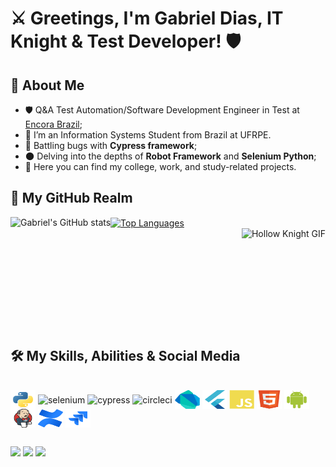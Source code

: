# ⚔️ Greetings, I'm Gabriel Dias, IT Knight & Test Developer! 🛡️

## 📜 About Me
- 🛡️ Q&A Test Automation/Software Development Engineer in Test at [Encora Brazil](https://www.encora.com/?daitan-is-now-encora);
- 🏫 I’m an Information Systems Student from Brazil at UFRPE.
- 🐞 Battling bugs with **Cypress framework**;
- 🌑 Delving into the depths of **Robot Framework** and **Selenium Python**;
- 📂 Here you can find my college, work, and study-related projects.

## 🔮 My GitHub Realm
  <div style="display: flex; align-items: flex-start;">
    <div>
      <a href="https://github.com/gdias9487">
        <img align="left" height="160em" src="https://github-readme-stats.vercel.app/api?username=gdias9487&show_icons=true&theme=dark&include_all_commits=true&count_private=true" alt="Gabriel's GitHub stats"/>
        <img align="center" height="160em" src="https://github-readme-stats.vercel.app/api/top-langs/?username=gdias9487&layout=compact&langs_count=7&theme=dark" alt="Top Languages"/>
      </a>
      <img align="right" src="https://media.tenor.com/Gh3LKX9HMFkAAAAi/hollow-knight-knight.gif" alt="Hollow Knight GIF" height="160" style="margin-left: 100px;"/>
    </div>
    
  </div>

 ## 🛠️ My Skills, Abilities & Social Media 
<div style="display: inline_block"><br>
  <img align="center" alt="python" height="30" width="40" src="https://raw.githubusercontent.com/devicons/devicon/master/icons/python/python-original.svg">
  <img align="center" alt="selenium" height="30" width="40" src="https://cdn.jsdelivr.net/gh/devicons/devicon@latest/icons/selenium/selenium-original.svg">  
  <img align="center" alt="cypress" height="30" width="40" src="https://cdn.jsdelivr.net/gh/devicons/devicon@latest/icons/cypressio/cypressio-original.svg">  
  <img align="center" alt="circleci" height="30" width="40" src="https://cdn.jsdelivr.net/gh/devicons/devicon@latest/icons/circleci/circleci-plain.svg">
  <img align="center" alt="dart" height="30" width="40" src="https://raw.githubusercontent.com/devicons/devicon/master/icons/dart/dart-original.svg">
  <img align="center" alt="flutter" height="30" width="40" src="https://raw.githubusercontent.com/devicons/devicon/master/icons/flutter/flutter-original.svg">
  <img align="center" alt="javascript" height="30" width="40" src="https://raw.githubusercontent.com/devicons/devicon/master/icons/javascript/javascript-plain.svg">
  <img align="center" alt="html" height="30" width="40" src="https://raw.githubusercontent.com/devicons/devicon/master/icons/html5/html5-original.svg">
  <img align="center" alt="android" height="30" width="40" src="https://raw.githubusercontent.com/devicons/devicon/master/icons/android/android-original.svg">
  <img align="center" alt="jenkins" height="30" width="40" src="https://raw.githubusercontent.com/devicons/devicon/master/icons/jenkins/jenkins-original.svg">
  <img align="center" alt="confluence" height="30" width="40" src="https://raw.githubusercontent.com/devicons/devicon/master/icons/confluence/confluence-original.svg">
  <img align="center" alt="jira" height="30" width="40" src="https://raw.githubusercontent.com/devicons/devicon/master/icons/jira/jira-original.svg">

</div>


  
  ##
 
<div>
  <a href="https://www.instagram.com/gd1az_/" target="_blank"><img src="https://img.shields.io/badge/-Instagram-%23E4405F?style=for-the-badge&logo=instagram&logoColor=white" target="_blank"></a>
  <a href = "mailto:gdias9487@gmail.com"><img src="https://img.shields.io/badge/-Gmail-%23333?style=for-the-badge&logo=gmail&logoColor=white" target="_blank"></a>
  <a href="https://www.linkedin.com/in/gabriel-dias-51354619b/" target="_blank"><img src="https://img.shields.io/badge/-LinkedIn-%230077B5?style=for-the-badge&logo=linkedin&logoColor=white" target="_blank"></a> 

</div>

